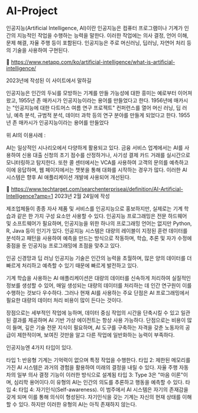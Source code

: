 # AI-Project

인공지능(Artificial Intelligence, AI)이란 인공지능은 컴퓨터 프로그램이나 기계가 인간의 지능적인 작업을 수행하는 능력을 말한다. 
이러한 작업에는 의사 결정, 언어 이해, 문제 해결, 자율 주행 등이 포함된다. 인공지능은 주로 머신러닝, 딥러닝, 자연어 처리 등의 기술을 사용하여 구현된다.

🔗 https://www.netapp.com/ko/artificial-intelligence/what-is-artificial-intelligence/

2023년에 작성된 이 사이트에서 말하길

인공지능은 인간의 두뇌를 모방하는 기계를 만들 가능성에 대한 흥미는 예로부터 이어져 왔고, 1955년 존 매카시가 인공지능이라는 용어를 만들었다고 한다.
1956년에 매카시는 "인공지능에 대한 다트머스 여름 연구 프로젝트" 컨퍼런스를 열어 머신 러닝, 딥 러닝, 예측 분석, 규범적 분석, 데이터 과학 등의 연구 분야를 만들게 되었다고 한다.
1955년 존 매카시가 인공지능이라는 용어를 만들었다

위 AI의 이용사례 :

AI는 일상적인 시나리오에서 다양하게 활용되고 있다.
금융 서비스 업계에서는 AI를 사용하여 신용 대출 신청의 초기 점수를 산정하거나, 사기성 결제 카드 거래를 실시간으로 모니터링하고 탐지한다.
또한 콜 센터에서는 VCA를 사용하여 고객의 문의를 예측하고 이에 응답하며, 웹 페이지에서는 챗봇을 통해 대화를 시작하는 경우가 많다.
이러한 AI 시스템은 향후 AI 애플리케이션 개발에 사용되어 개선된다.

🔗 https://www.techtarget.com/searchenterpriseai/definition/AI-Artificial-Intelligence?amp=1
2023년 2월 24일에 작성

제조업체들이 종종 자사 제품 및 서비스를 인공지능으로 홍보하지만, 실제로는 기계 학습과 같은 한 가지 구성 요소만 사용할 수 있다. 
인공지능 프로그래밍은 전문 하드웨어 및 소프트웨어가 필요하며, 인공지능을 위한 하나의 프로그래밍 언어는 없지만 Python, R, Java 등이 인기가 있다. 
인공지능 시스템은 대량의 레이블이 지정된 훈련 데이터를 분석하고 패턴을 사용하여 예측을 만드는 방식으로 작동하며, 학습, 추론 및 자가 수정에 중점을 둔 인공지능 프로그래밍에 초점을 맞추고 있다.

인공 신경망과 딥 러닝 인공지능 기술은 인간의 능력을 초월하며, 많은 양의 데이터를 더 빠르게 처리하고 예측할 수 있기 때문에 빠르게 발전하고 있다.

기계 학습을 사용하는 AI 애플리케이션은 대량의 데이터를 신속하게 처리하여 실질적인 정보를 생성할 수 있어, 매일 생성되는 대량의 데이터를 처리하는 데 인간 연구원이 이를 수행하는 것보다 우수하다. 그러나 현재 AI를 사용하는 주요 단점은 AI 프로그래밍에서 필요한 대량의 데이터 처리 비용이 많이 든다는 것이다.

장점으로는 세부적인 작업에 능하며, 데이터 중심 작업의 시간을 단축시킬 수 있고 일관된 결과를 제공하며 AI 기반 가상 에이전트는 항상 사용 가능하다. 단점으로는 비용이 많이 들며, 깊은 기술 전문 지식이 필요하며, AI 도구를 구축하는 자격을 갖춘 노동자의 공급이 제한적이며, 보여진 것만을 알고 다른 작업에 일반화하는 능력이 부족하다.

인공지능엔 4가지 타입이 있다.

타입 1: 반응형 기계는 기억력이 없으며 특정 작업을 수행한다.
타입 2: 제한된 메모리를 가진 AI 시스템은 과거의 경험을 활용하여 미래의 결정을 내릴 수 있다. 자율 주행 자동차의 일부 의사 결정 기능이 이러한 방식으로 설계됨
타입 3: Type 3은 "마음 이론"이며, 심리학 용어이다.이 유형의 AI는 인간의 의도를 추론하고 행동을 예측할 수 있다.
타입 4: 타입 4: 자기인식(Self-awareness). 이 범주에서 AI 시스템은 자기의 존재감을 갖게 되며 이를 통해 의식이 형성된다. 자기인식을 갖는 기계는 자신의 현재 상태를 이해할 수 있다. 하지만 이러한 유형의 AI는 아직 존재하지 않는다.

